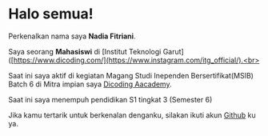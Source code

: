 # Halo semua!

Perkenalkan nama saya **Nadia Fitriani**.<br>

Saya seorang **Mahasiswi** di [Institut Teknologi Garut]([https://www.dicoding.com/](https://www.instagram.com/itg_official/).<br>

Saat ini saya aktif di kegiatan Magang Studi Inependen Bersertifikat(MSIB) Batch 6 di Mitra impian saya [Dicoding Aacademy](https://www.dicoding.com/).<br>

Saat ini saya menempuh pendidikan S1 tingkat 3 (Semester 6)<br>

Jika kamu tertarik untuk berkenalan denganku, silakan ikuti akun [Github](https://github.com/nadiaff25/) ku ya.
